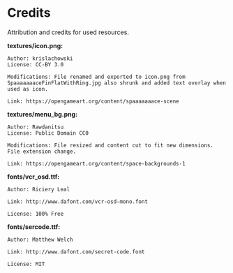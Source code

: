 # Credits
Attribution and credits for used resources.

**textures/icon.png:**

	Author: krislachowski
	License: CC-BY 3.0

	Modifications: File renamed and exported to icon.png from SpaaaaaaaceFinFlatWithRing.jpg also shrunk and added text overlay when used as icon.

	Link: https://opengameart.org/content/spaaaaaaace-scene

**textures/menu_bg.png:**

	Author: Rawdanitsu
	License: Public Domain CC0

	Modifications: File resized and content cut to fit new dimensions. File extension change.

	Link: https://opengameart.org/content/space-backgrounds-1

**fonts/vcr_osd.ttf:**

	Author: Riciery Leal

	Link: http://www.dafont.com/vcr-osd-mono.font

	License: 100% Free

**fonts/sercode.ttf:**

	Author: Matthew Welch

	Link: http://www.dafont.com/secret-code.font
	
	License: MIT